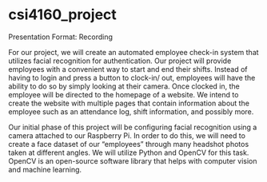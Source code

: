 # csi4160_project

Presentation Format: Recording

For our project, we will create an automated employee check-in system that utilizes facial recognition for authentication. Our project will provide employees with a convenient way to start and end their shifts. Instead of having to login and press a button to clock-in/ out, employees will have the ability to do so by simply looking at their camera. Once clocked in, the employee will be directed to the homepage of a website. We intend to create the website with multiple pages that contain information about the employee such as an attendance log, shift information, and possibly more.

Our initial phase of this project will be configuring facial recognition using a camera attached to our Raspberry Pi. In order to do this, we will need to create a face dataset of our “employees” through many headshot photos taken at different angles. We will utilize Python and OpenCV for this task. OpenCV is an open-source software library that helps with computer vision and machine learning. 
